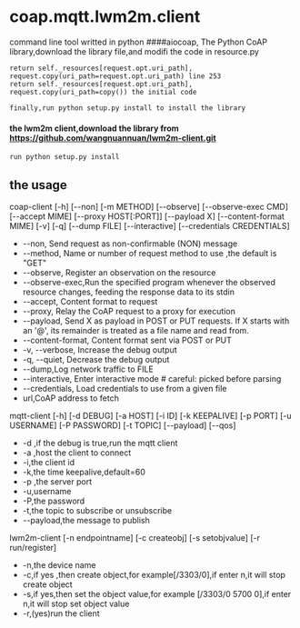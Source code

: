  
# coap.mqtt.lwm2m.client
command line tool writted in python
####aiocoap, The Python CoAP library,download the library file,and modifi the code in resource.py
   
    return self._resources[request.opt.uri_path], request.copy(uri_path=request.opt.uri_path) line 253
    return self._resources[request.opt.uri_path], request.copy(uri_path=copy()) the initial code
    
    finally,run python setup.py install to install the library
    
#### the lwm2m client,download the library from https://github.com/wangnuannuan/lwm2m-client.git
    run python setup.py install

## the usage
coap-client [-h] [--non] [-m METHOD] [--observe] [--observe-exec CMD]
                   [--accept MIME] [--proxy HOST[:PORT]] [--payload X]
                   [--content-format MIME] [-v] [-q] [--dump FILE]
                   [--interactive] [--credentials CREDENTIALS]

- --non, Send request as non-confirmable (NON) message
- --method, Name or number of request method to use ,the default is "GET"
- --observe, Register an observation on the resource
- --observe-exec,Run the specified program whenever the observed resource changes, feeding the response data to its stdin
- --accept, Content format to request
- --proxy, Relay the CoAP request to a proxy for execution
- --payload, Send X as payload in POST or PUT requests. If X starts with an '@', its remainder is treated as a file name and read from.
- --content-format, Content format sent via POST or PUT
- -v, --verbose, Increase the debug output
- -q, --quiet, Decrease the debug output
- --dump,Log network traffic to FILE
- --interactive, Enter interactive mode # careful: picked before parsing
- --credentials, Load credentials to use from a given file
- url,CoAP address to fetch
    
    
mqtt-client [-h] [-d DEBUG] [-a HOST] [-i ID] [-k KEEPALIVE] [-p PORT]
                   [-u USERNAME] [-P PASSWORD] [-t TOPIC] [--payload] [--qos]
- -d ,if the debug is true,run the mqtt client
- -a ,host the client to connect 
- -i,the client id
- -k,the time keepalive,default=60
- -p ,the server port
- -u,username
- -P,the password
- -t,the topic to subscribe or unsubscribe
- --payload,the message to publish


lwm2m-client [-n endpointname] [-c createobj] [-s setobjvalue] [-r run/register]

- -n,the device name
- -c,if yes ,then create object,for example[/3303/0],if enter n,it will stop create object
- -s,if yes,then set the object value,for example [/3303/0 5700 0],if enter n,it will stop set object value
- -r,(yes)run the client
